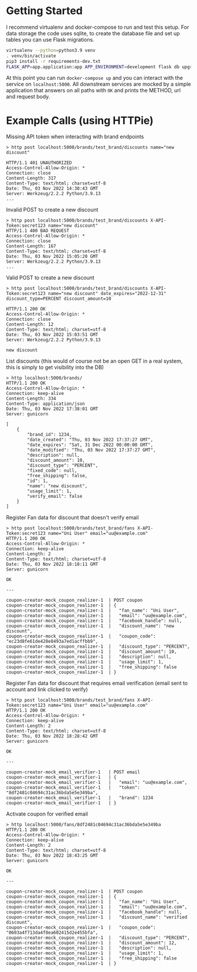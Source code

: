 Getting Started
===============
I recommend virtualenv and docker-compose to run and test this setup. For data storage the code uses sqlite, to create the database file and set up tables you can use Flask migrations.

```bash
virtualenv --python=python3.9 venv
. venv/bin/activate
pip3 install -r requirements-dev.txt
FLASK_APP=app.application:app APP_ENVIRONMENT=development flask db upgrade
```

At this point you can run `docker-compose up` and you can interact with the service on `localhost:5000`. All downstream services are mocked by a simple application that answers on all paths with `OK` and prints the METHOD, url and request body.


Example Calls (using HTTPie)
============================
Missing API token when interacting with brand endpoints
```
> http post localhost:5000/brands/test_brand/discounts name="new discount"

HTTP/1.1 401 UNAUTHORIZED
Access-Control-Allow-Origin: *
Connection: close
Content-Length: 317
Content-Type: text/html; charset=utf-8
Date: Thu, 03 Nov 2022 14:30:43 GMT
Server: Werkzeug/2.2.2 Python/3.9.13
...
```

Invalid POST to create a new discount
```
> http post localhost:5000/brands/test_brand/discounts X-API-Token:secret123 name="new discount"
HTTP/1.1 400 BAD REQUEST
Access-Control-Allow-Origin: *
Connection: close
Content-Length: 167
Content-Type: text/html; charset=utf-8
Date: Thu, 03 Nov 2022 15:05:20 GMT
Server: Werkzeug/2.2.2 Python/3.9.13
...
```

Valid POST to create a new discount
```
> http post localhost:5000/brands/test_brand/discounts X-API-Token:secret123 name="new discount" date_expires="2022-12-31" discount_type=PERCENT discount_amount=10

HTTP/1.1 200 OK
Access-Control-Allow-Origin: *
Connection: close
Content-Length: 12
Content-Type: text/html; charset=utf-8
Date: Thu, 03 Nov 2022 15:03:51 GMT
Server: Werkzeug/2.2.2 Python/3.9.13

new discount
```

List discounts (this would of course not be an open GET in a real system, this is simply to get visibility into the DB)
```
> http localhost:5000/brands/
HTTP/1.1 200 OK
Access-Control-Allow-Origin: *
Connection: keep-alive
Content-Length: 334
Content-Type: application/json
Date: Thu, 03 Nov 2022 17:38:01 GMT
Server: gunicorn

[
    {
        "brand_id": 1234,
        "date_created": "Thu, 03 Nov 2022 17:37:27 GMT",
        "date_expires": "Sat, 31 Dec 2022 00:00:00 GMT",
        "date_modified": "Thu, 03 Nov 2022 17:37:27 GMT",
        "description": null,
        "discount_amount": 10,
        "discount_type": "PERCENT",
        "fixed_code": null,
        "free_shipping": false,
        "id": 1,
        "name": "new discount",
        "usage_limit": 1,
        "verify_email": false
    }
]
```

Register Fan data for discount that doesn't verify email
```
> http post localhost:5000/brands/test_brand/fans X-API-Token:secret123 name="Uni User" email="uu@example.com"
HTTP/1.1 200 OK
Access-Control-Allow-Origin: *
Connection: keep-alive
Content-Length: 2
Content-Type: text/html; charset=utf-8
Date: Thu, 03 Nov 2022 18:18:11 GMT
Server: gunicorn

OK

---

coupon-creator-mock_coupon_realizer-1  | POST coupon
coupon-creator-mock_coupon_realizer-1  | {
coupon-creator-mock_coupon_realizer-1  |   "fan_name": "Uni User",
coupon-creator-mock_coupon_realizer-1  |   "email": "uu@example.com",
coupon-creator-mock_coupon_realizer-1  |   "facebook_handle": null,
coupon-creator-mock_coupon_realizer-1  |   "discount_name": "new discount",
coupon-creator-mock_coupon_realizer-1  |   "coupon_code": "ec23d8fe61de428e8493a7ed1acffbb9",
coupon-creator-mock_coupon_realizer-1  |   "discount_type": "PERCENT",
coupon-creator-mock_coupon_realizer-1  |   "discount_amount": 10,
coupon-creator-mock_coupon_realizer-1  |   "description": null,
coupon-creator-mock_coupon_realizer-1  |   "usage_limit": 1,
coupon-creator-mock_coupon_realizer-1  |   "free_shipping": false
coupon-creator-mock_coupon_realizer-1  | }
```

Register Fan data for discount that requires email verification (email sent to account and link clicked to verify)
```
> http post localhost:5000/brands/test_brand/fans X-API-Token:secret123 name="Uni User" email="uu@example.com"
HTTP/1.1 200 OK
Access-Control-Allow-Origin: *
Connection: keep-alive
Content-Length: 2
Content-Type: text/html; charset=utf-8
Date: Thu, 03 Nov 2022 18:28:42 GMT
Server: gunicorn

OK

---

coupon-creator-mock_email_verifier-1   | POST email
coupon-creator-mock_email_verifier-1   | {
coupon-creator-mock_email_verifier-1   |   "email": "uu@example.com",
coupon-creator-mock_email_verifier-1   |   "token": "8df2481c04694c31ac36bda5e5e349ba",
coupon-creator-mock_email_verifier-1   |   "brand": 1234
coupon-creator-mock_email_verifier-1   | }
```

Activate coupon for verified email
```
> http localhost:5000/fans/8df2481c04694c31ac36bda5e5e349ba
HTTP/1.1 200 OK
Access-Control-Allow-Origin: *
Connection: keep-alive
Content-Length: 2
Content-Type: text/html; charset=utf-8
Date: Thu, 03 Nov 2022 18:43:25 GMT
Server: gunicorn

OK

---

coupon-creator-mock_coupon_realizer-1  | POST coupon
coupon-creator-mock_coupon_realizer-1  | {
coupon-creator-mock_coupon_realizer-1  |   "fan_name": "Uni User",
coupon-creator-mock_coupon_realizer-1  |   "email": "uu@example.com",
coupon-creator-mock_coupon_realizer-1  |   "facebook_handle": null,
coupon-creator-mock_coupon_realizer-1  |   "discount_name": "verified discount",
coupon-creator-mock_coupon_realizer-1  |   "coupon_code": "0603a4f713da4f8ea602415d2e455bfa",
coupon-creator-mock_coupon_realizer-1  |   "discount_type": "PERCENT",
coupon-creator-mock_coupon_realizer-1  |   "discount_amount": 12,
coupon-creator-mock_coupon_realizer-1  |   "description": null,
coupon-creator-mock_coupon_realizer-1  |   "usage_limit": 1,
coupon-creator-mock_coupon_realizer-1  |   "free_shipping": false
coupon-creator-mock_coupon_realizer-1  | }
```
